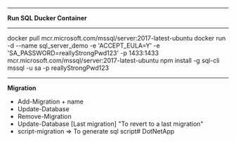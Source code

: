 **********************************************
**Run SQL Ducker Container**
**********************************************
docker pull mcr.microsoft.com/mssql/server:2017-latest-ubuntu
docker run -d --name sql_server_demo -e 'ACCEPT_EULA=Y' -e 'SA_PASSWORD=reallyStrongPwd123' -p 1433:1433 mcr.microsoft.com/mssql/server:2017-latest-ubuntu
npm install -g sql-cli
mssql -u sa -p reallyStrongPwd123
*********************************************

**Migration**
- Add-Migration + name
- Update-Database
- Remove-Migration
- Update-Database [Last migration] "To revert to a last migration"
- script-migration => To generate sql script# DotNetApp
